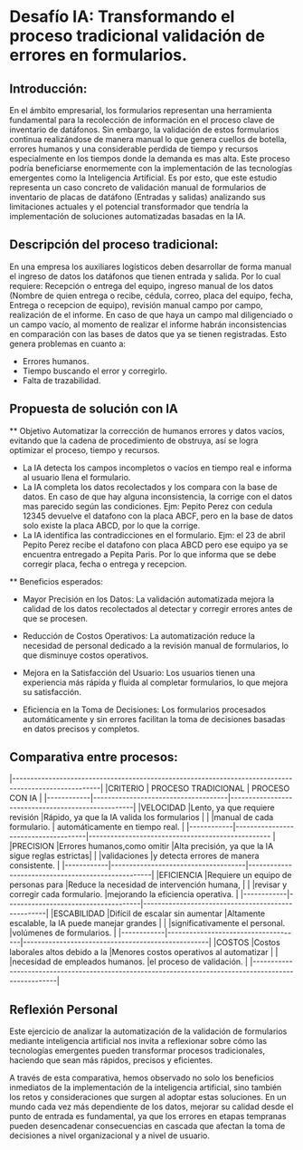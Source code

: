 # Desafío IA: Transformando el proceso tradicional validación de errores en formularios.

## Introducción:

En el ámbito empresarial, los formularios representan una herramienta fundamental para la recolección de información en el proceso clave de inventario de datáfonos. Sin embargo, la validación de estos formularios continua realizándose de manera manual lo que genera cuellos de botella, errores humanos y una considerable perdida de tiempo y recursos especialmente en los tiempos donde la demanda es mas alta. Este proceso podría beneficiarse enormemente con la implementación de las tecnologías emergentes como la Inteligencia Artificial.
Es por esto, que este estudio representa un caso concreto de validación manual de formularios de inventario de placas de datáfono (Entradas y salidas) analizando sus limitaciones actuales y el potencial transformador que tendría la implementación de soluciones automatizadas basadas en la IA.

## Descripción del proceso tradicional:

En una empresa los auxiliares logísticos deben desarrollar de forma manual el ingreso de datos los datáfonos que tienen entrada y salida. 
Por lo cual requiere: Recepción o entrega del equipo, ingreso manual de los datos (Nombre de quien entrega o recibe, cédula, correo, placa del equipo, fecha, Entrega o recepcion de equipo), revisión manual campo por campo, realización de el informe. En caso de que haya un campo mal diligenciado o un campo vacío, al momento de realizar el informe habrán inconsistencias en comparación con las bases de datos que ya se tienen registradas.
Esto genera problemas en cuanto a:
 - Errores humanos.
 - Tiempo buscando el error y corregirlo.
 - Falta de trazabilidad.
 
## Propuesta de solución con IA
** Objetivo
Automatizar la corrección de humanos errores y datos vacíos, evitando que la cadena de procedimiento de obstruya, así se logra optimizar el proceso, tiempo y recursos.
 - La IA detecta los campos incompletos o vacíos en tiempo real e informa al usuario llena el formulario.
 - La IA completa los datos recolectados y los compara con la base de datos. En caso de que hay alguna inconsistencia, la corrige con el datos mas parecido según las condiciones. Ejm: Pepito Perez con cedula 12345 devuelve el datafono con la placa ABCF, pero en la base de datos solo existe la placa  ABCD, por lo que la corrige. 
- La IA identifica las contradicciones en el formulario.
Ejm: el 23 de abril Pepito Perez recibe el datafono con placa ABCD pero ese equipo ya se encuentra entregado a Pepita Paris. Por lo que informa que se debe corregir placa, fecha o entrega y recepcion.

** Beneficios esperados:

- Mayor Precisión en los Datos: La validación automatizada mejora la calidad de los datos recolectados al detectar y corregir errores antes de que se procesen.

- Reducción de Costos Operativos: La automatización reduce la necesidad de personal dedicado a la revisión manual de formularios, lo que disminuye costos operativos.

- Mejora en la Satisfacción del Usuario: Los usuarios tienen una experiencia más rápida y fluida al completar formularios, lo que mejora su satisfacción.

- Eficiencia en la Toma de Decisiones: Los formularios procesados automáticamente y sin errores facilitan la toma de decisiones basadas en datos precisos y completos.

## Comparativa entre procesos:
|------------------------------------------------------------------------------------------------------|
|CRITERIO    |          PROCESO TRADICIONAL        |               PROCESO CON IA                      |
|------------|-------------------------------------|---------------------------------------------------|
|VELOCIDAD   |Lento, ya que requiere revisión      |Rápido, ya que la IA valida los formularios        |
|            |manual de cada formulario.           | automáticamente en tiempo real.                   |
|------------|-------------------------------------|-------------------------------------------------- |
|PRECISION   |Errores humanos,como omitir          |Alta precisión, ya que la IA sigue reglas estrictas| 
|            |validaciones                         |y detecta errores de  manera consistente.          | 
|------------|-------------------------------------|---------------------------------------------------|
|EFICIENCIA  |Requiere un equipo de personas para  |Reduce la necesidad de intervención humana,        |
|            |revisar y corregir cada formulario.  |mejorando la eficiencia operativa.                 | 
|------------|-------------------------------------|---------------------------------------------------|
|ESCABILIDAD |Difícil de escalar sin aumentar      |Altamente escalable, la IA puede manejar grandes   |
|            |significativamente el personal.      |volúmenes de formularios.                          |
|------------|-------------------------------------|---------------------------------------------------|
|COSTOS      |Costos laborales altos debido a la   |Menores costos operativos al automatizar           |
|            |necesidad de empleados humanos.      |el proceso de validación.                          |
|------------------------------------------------------------------------------------------------------|

## Reflexión Personal
Este ejercicio de analizar la automatización de la validación de formularios mediante inteligencia artificial nos invita a reflexionar sobre cómo las tecnologías emergentes pueden transformar procesos tradicionales, haciendo que sean más rápidos, precisos y eficientes.

A través de esta comparativa, hemos observado no solo los beneficios inmediatos de la implementación de la inteligencia artificial, sino también los retos y consideraciones que surgen al adoptar estas soluciones. En un mundo cada vez más dependiente de los datos, mejorar su calidad desde el punto de entrada es fundamental, ya que los errores en etapas tempranas pueden desencadenar consecuencias en cascada que afectan la toma de decisiones a nivel organizacional y a nivel de usuario.
